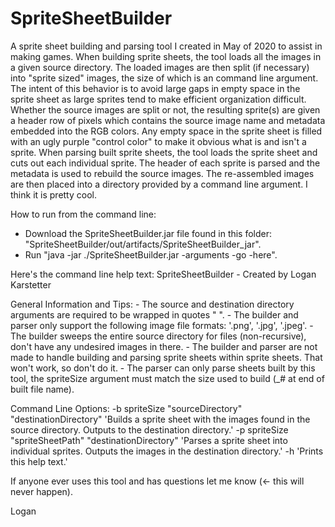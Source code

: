 # SpriteSheetBuilder
A sprite sheet building and parsing tool I created in May of 2020 to assist in making games. When building sprite sheets, the tool loads all the images in a given source directory. The loaded images are then split (if necessary) into "sprite sized" images, the size of which is an command line argument. The intent of this behavior is to avoid large gaps in empty space in the sprite sheet as large sprites tend to make efficient organization difficult. Whether the source images are split or not, the resulting sprite(s) are given a header row of pixels which contains the source image name and metadata embedded into the RGB colors. Any empty space in the sprite sheet is filled with an ugly purple "control color" to make it obvious what is and isn't a sprite. When parsing built sprite sheets, the tool loads the sprite sheet and cuts out each individual sprite. The header of each sprite is parsed and the metadata is used to rebuild the source images. The re-assembled images are then placed into a directory provided by a command line argument. I think it is pretty cool.

How to run from the command line:
- Download the SpriteSheetBuilder.jar file found in this folder: "SpriteSheetBuilder/out/artifacts/SpriteSheetBuilder_jar".
- Run "java -jar ./SpriteSheetBuilder.jar -arguments -go -here".

Here's the command line help text:
SpriteSheetBuilder - Created by Logan Karstetter

General Information and Tips:
        - The source and destination directory arguments are required to be wrapped in quotes " ".
        - The builder and parser only support the following image file formats: '.png', '.jpg', '.jpeg'.
        - The builder sweeps the entire source directory for files (non-recursive), don't have any undesired images in there.
        - The builder and parser are not made to handle building and parsing sprite sheets within sprite sheets. That won't work, so don't do it.
        - The parser can only parse sheets built by this tool, the spriteSize argument must match the size used to build (_# at end of built file name).

Command Line Options:
        -b spriteSize "sourceDirectory" "destinationDirectory" 'Builds a sprite sheet with the images found in the source directory. Outputs to the destination directory.'
        -p spriteSize "spriteSheetPath" "destinationDirectory" 'Parses a sprite sheet into individual sprites. Outputs the images in the destination directory.'
        -h 'Prints this help text.'
        
If anyone ever uses this tool and has questions let me know (<- this will never happen).

Logan
